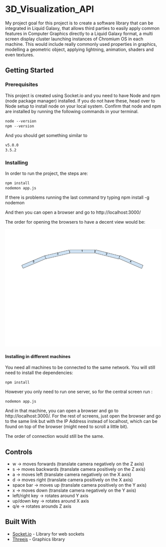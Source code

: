 # 3D_Visualization_API
My project goal for this project is to create a software library that can be integrated in Liquid Galaxy, that allows third parties to easily apply common features in Computer Graphics directly to a Liquid Galaxy format, a multi screen display cluster launching instances of Chromium OS in each machine. This would include really commonly used properties in graphics, modelling a geometric object, applying lightning, animation, shaders and even textures.

## Getting Started

### Prerequisites

This project is created using Socket.io and you need to have Node and npm (node package manager) installed. If you do not have these, head over to Node setup to install node on your local system. Confirm that node and npm are installed by running the following commands in your terminal.
```
node --version
npm --version
```
And you should get something similar to
```
v5.0.0
3.5.2
```

### Installing

In order to run the project, the steps are:

```
npm install
nodemon app.js
```
If there is problems running the last command try typing npm install -g nodemon

And then you can open a browser and go to http://localhost:3000/

The order for opening the browsers to have a decent view  would be:

![Alt text](orderConnecting.png?raw=true "Order for connection of browsers")


#### Installing in different machines

You need all machines to be connected to the same network. You will still need to install the dependencies:
```
npm install
```

However you only need to run one server, so for the central screen run :
```
nodemon app.js
```
And in that machine, you can open a browser and go to http://localhost:3000/. For the rest of screens, just open the browser and go to the same link but with the IP Address instead of localhost, which can be found on top of the browser (might need to scroll a little bit).

The order of connection would still be the same.

## Controls
* w → moves forwards (translate camera negatively on the Z axis)
* s → moves backwards (translate camera positively on the Z axis)
* a → moves left (translate camera negatively on the X axis)
* d → moves right (translate camera positively on the X axis)
* space bar → moves up (translate camera positively on the Y axis)
* x →  moves down (translate camera negatively on the Y axis)
* left/right key → rotates around Y axis
* up/down key → rotates around X axis
* q/e → rotates arounds Z axis

## Built With

* [Socket.io](https://socket.io/) - Library for web sockets
* [Threejs](https://threejs.org/) - Graphics library

